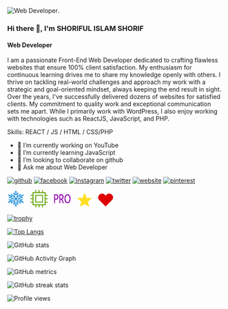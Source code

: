 ![Web Developer ](https://www.facebook.com/photo/?fbid=331901499369514&set=a.169173872308945).
### Hi there 👋, I'm SHORIFUL ISLAM SHORIF
#### Web Developer


I am a passionate Front-End Web Developer dedicated to crafting flawless websites that ensure 100% client satisfaction. My enthusiasm for continuous learning drives me to share my knowledge openly with others. I thrive on tackling real-world challenges and approach my work with a strategic and goal-oriented mindset, always keeping the end result in sight. Over the years, I've successfully delivered dozens of websites for satisfied clients. My commitment to quality work and exceptional communication sets me apart. While I primarily work with WordPress, I also enjoy working with technologies such as ReactJS, JavaScript, and PHP.	


Skills:  REACT / JS / HTML / CSS/PHP

- 🔭 I’m currently working on YouTube  
- 🌱 I’m currently learning JavaScript  
- 👯 I’m looking to collaborate on github  
- 💬 Ask me about Web Developer  


[<img src='https://cdn.jsdelivr.net/npm/simple-icons@3.0.1/icons/github.svg' alt='github' height='40'>](https://github.com/Shorif21)  [<img src='https://cdn.jsdelivr.net/npm/simple-icons@3.0.1/icons/facebook.svg' alt='facebook' height='40'>](https://www.facebook.com/ICT.SHORIF)  [<img src='https://cdn.jsdelivr.net/npm/simple-icons@3.0.1/icons/instagram.svg' alt='instagram' height='40'>](https://www.instagram.com/msi.shorif//)  [<img src='https://cdn.jsdelivr.net/npm/simple-icons@3.0.1/icons/twitter.svg' alt='twitter' height='40'>](https://twitter.com/SHORIF1098954)  [<img src='https://cdn.jsdelivr.net/npm/simple-icons@3.0.1/icons/icloud.svg' alt='website' height='40'>](www.ruraldev.com)  [<img src='https://cdn.jsdelivr.net/npm/simple-icons@3.0.1/icons/pinterest.svg' alt='pinterest' height='40'>](sshorif777)  

<a href='https://archiveprogram.github.com/'><img src='https://raw.githubusercontent.com/acervenky/animated-github-badges/master/assets/acbadge.gif' width='40' height='40'></a> <a href='https://docs.github.com/en/developers'><img src='https://raw.githubusercontent.com/acervenky/animated-github-badges/master/assets/devbadge.gif' width='40' height='40'></a> <a href='https://github.com/pricing'><img src='https://raw.githubusercontent.com/acervenky/animated-github-badges/master/assets/pro.gif' width='40' height='40'></a> <a href='https://stars.github.com/'><img src='https://raw.githubusercontent.com/acervenky/animated-github-badges/master/assets/starbadge.gif' width='35' height='35'></a> <a href='https://docs.github.com/en/github/supporting-the-open-source-community-with-github-sponsors'><img src='https://raw.githubusercontent.com/acervenky/animated-github-badges/master/assets/sponsorbadge.gif' width='35' height='35'></a> 

[![trophy](https://github-profile-trophy.vercel.app/?username=Shorif21)](https://github.com/ryo-ma/github-profile-trophy)

[![Top Langs](https://github-readme-stats.vercel.app/api/top-langs/?username=Shorif21)](https://github.com/anuraghazra/github-readme-stats)

![GitHub stats](https://github-readme-stats.vercel.app/api?username=Shorif21&show_icons=true&count_private=true)  

![GitHub Activity Graph](https://activity-graph.herokuapp.com/graph?username=Shorif21)  

![GitHub metrics](https://metrics.lecoq.io/Shorif21)  

![GitHub streak stats](https://streak-stats.demolab.com/?user=Shorif21)  

![Profile views](https://gpvc.arturio.dev/Shorif21)  
